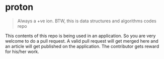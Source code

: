 # proton

> Always a +ve ion. BTW, this is data structures and algorithms codes repo

This contents of this repo is being used in an application. So you are very welcome to do a pull request. A valid pull request will get merged here and an article will get published on the application. The contributor gets reward for his/her work.
